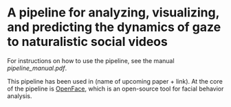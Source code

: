 # A pipeline for analyzing, visualizing, and predicting the dynamics of gaze to naturalistic social videos

For instructions on how to use the pipeline, see the manual *pipeline_manual.pdf*.

This pipeline has been used in (name of upcoming paper + link). At the core of the pipeline is [OpenFace](https://github.com/TadasBaltrusaitis/OpenFace), which is an open-source tool for facial behavior analysis.
